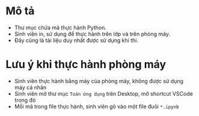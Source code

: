 # Mô tả
* Thư mục chứa mã thực hành Python.
* Sinh viên in, sử dụng để thực hành trên lớp và trên phòng máy.
* Đây cũng là tài liệu duy nhất được sử dụng khi thi.

# Lưu ý khi thực hành phòng máy
* Sinh viên thực hành bằng máy của phòng máy, không được sử dụng máy cá nhân
* Sinh viên mở thư mục `Toán ứng dụng` trên Desktop, mở shortcut VSCode trong đó
* Mỗi mã trong file thực hành, sinh viên gõ vào một file đuôi `*.ipynb`
